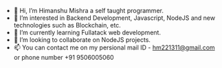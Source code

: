 - 👋 Hi, I’m Himanshu Mishra a self taught programmer.
- 👀 I’m interested in Backend Development, Javascript, NodeJS and new technologies such as Blockchain, etc.
- 🌱 I’m currently learning Fullatack web development.
- 💞️ I’m looking to collaborate on NodeJS projects.
- 📫 You  can contact me on my persional mail ID - hm221311@gmail.com or phone number +91 9506005060

<!---
HimanshuMishir/HimanshuMishir is a ✨ special ✨ repository because its `README.md` (this file) appears on your GitHub profile.
You can click the Preview link to take a look at your changes.
--->
